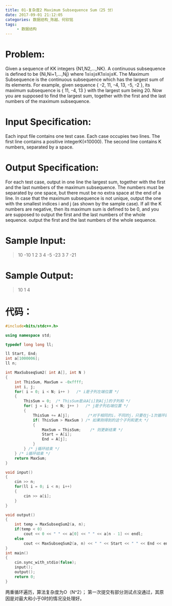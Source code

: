```yaml
---
title: 01-复杂度2 Maximum Subsequence Sum（25 分）
date: 2017-09-01 21:12:05
categories: 数据结构_陈越、何钦铭
tags:
     - 数据结构
---
```

# Problem:
Given a sequence of KK integers {N1,N2,...,NK}. A continuous subsequence is defined to be {Ni,Ni+1,...,Nj} where 1≤i≤j≤K1≤i≤j≤K. The Maximum Subsequence is the continuous subsequence which has the largest sum of its elements. For example, given sequence { -2, 11, -4, 13, -5, -2 }, its maximum subsequence is { 11, -4, 13 } with the largest sum being 20.
Now you are supposed to find the largest sum, together with the first and the last numbers of the maximum subsequence.
# Input Specification:
Each input file contains one test case. Each case occupies two lines. The first line contains a positive integerK(≤10000). The second line contains K numbers, separated by a space.
# Output Specification:
For each test case, output in one line the largest sum, together with the first and the last numbers of the maximum subsequence. The numbers must be separated by one space, but there must be no extra space at the end of a line. In case that the maximum subsequence is not unique, output the one with the smallest indices i and j (as shown by the sample case). If all the K numbers are negative, then its maximum sum is defined to be 0, and you are supposed to output the first and the last numbers of the whole sequence.
output the first and the last numbers of the whole sequence.


# Sample Input:
> 10
> -10 1 2 3 4 -5 -23 3 7 -21
# Sample Output:
> 10 1 4

# 代码：
```C++
#include<bits/stdc++.h>

using namespace std;

typedef long long ll;

ll Start, End;
int a[1000006];
ll n;

int MaxSubseqSum2( int A[], int N )
{
    int ThisSum, MaxSum = -0xffff;
    int i, j;
    for( i = 0; i < N; i++ )   /* i是子列左端位置 */
    {
        ThisSum = 0;  /* ThisSum是从A[i]到A[j]的子列和 */
        for( j = i; j < N; j++ )   /* j是子列右端位置 */
        {
            ThisSum += A[j];        /*对于相同的i，不同的j，只要在j-1次循环的基础上累加1项即可*/
            if( ThisSum > MaxSum ) /* 如果刚得到的这个子列和更大 */
            {
                MaxSum = ThisSum;    /* 则更新结果 */
                Start = A[i];
                End = A[j];
            }
        } /* j循环结束 */
    } /* i循环结束 */
    return MaxSum;
}

void input()
{
    cin >> n;
    for(ll i = 0; i < n; i++)
    {
        cin >> a[i];
    }
}

void output()
{
    int temp = MaxSubseqSum2(a, n);
    if(temp < 0)
        cout << 0 << " " << a[0] << " " << a[n - 1] << endl;
    else
        cout << MaxSubseqSum2(a, n) << " " << Start << " " << End << endl;
}
int main()
{
    cin.sync_with_stdio(false);
    input();
    output();
    return 0;
}
```
两重循环遍历，算法复杂度为O（N^2）；
第一次提交有部分测试点没通过，其原因是对最大和小于0时的情况没处理好。